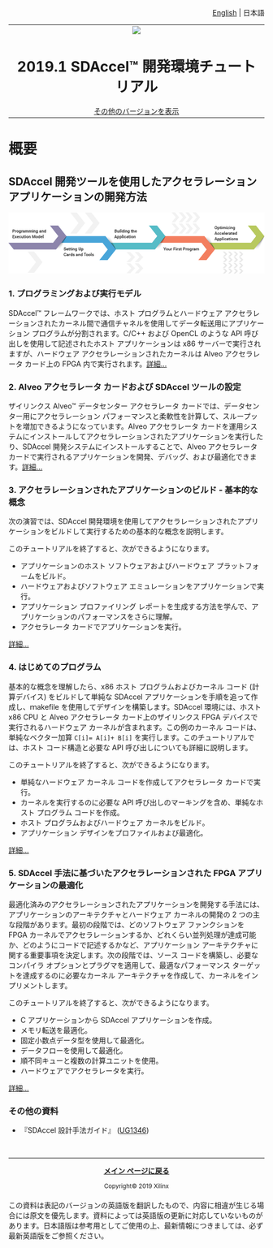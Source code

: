 <p align="right">
<a href="../../../docs/sdaccel-getting-started/README.md">English</a> | <a>日本語</a>
</p>
<table width="100%">
  <tr width="100%">
    <td align="center"><img src="https://japan.xilinx.com/content/dam/xilinx/imgs/press/media-kits/corporate/xilinx-logo.png" width="30%"/><h1>2019.1 SDAccel™ 開発環境チュートリアル</h1>
    <a href="https://github.com/Xilinx/SDAccel-Tutorials/branches/all">その他のバージョンを表示</a>
    </td>
 </tr>
 </table>

# 概要

## SDAccel 開発ツールを使用したアクセラレーション アプリケーションの開発方法

![コース](images/pathway.png)

### 1\. プログラミングおよび実行モデル

SDAccel™ フレームワークでは、ホスト プログラムとハードウェア アクセラレーションされたカーネル間で通信チャネルを使用してデータ転送用にアプリケーション プログラムが分割されます。C/C++ および OpenCL のような API 呼び出しを使用して記述されたホスト アプリケーションは x86 サーバーで実行されますが、ハードウェア アクセラレーションされたカーネルは Alveo アクセラレータ カード上の FPGA 内で実行されます。[詳細...](../sdaccel-execution-model/README.md)

### 2\. Alveo アクセラレータ カードおよび SDAccel ツールの設定

ザイリンクス Alveo™ データセンター アクセラレータ カードでは、データセンター用にアクセラレーション パフォーマンスと柔軟性を計算して、スループットを増加できるようになっています。Alveo アクセラレータ カードを運用システムにインストールしてアクセラレーションされたアプリケーションを実行したり、SDAccel 開発システムにインストールすることで、Alveo アクセラレータ カードで実行されるアプリケーションを開発、デバッグ、および最適化できます。[詳細...](../alveo-getting-started/README.md)

### 3\. アクセラレーションされたアプリケーションのビルド - 基本的な概念

次の演習では、SDAccel 開発環境を使用してアクセラレーションされたアプリケーションをビルドして実行するための基本的な概念を説明します。

このチュートリアルを終了すると、次ができるようになります。

- アプリケーションのホスト ソフトウェアおよびハードウェア プラットフォームをビルド。
- ハードウェアおよびソフトウェア エミュレーションをアプリケーションで実行。
- アプリケーション プロファイリング レポートを生成する方法を学んで、アプリケーションのパフォーマンスをさらに理解。
- アクセラレータ カードでアプリケーションを実行。

[詳細...](../Pathway3/README.md)

### 4\. はじめてのプログラム

基本的な概念を理解したら、x86 ホスト プログラムおよびカーネル コード (計算デバイス) をビルドして単純な SDAccel アプリケーションを手順を追って作成し、ｍakefile を使用してデザインを構築します。SDAccel 環境には、ホスト x86 CPU と Alveo アクセラレータ カード上のザイリンクス FPGA デバイスで実行されるハードウェア カーネルが含まれます。この例のカーネル コードは、単純なベクター加算 `C[i]= A[i]+ B[i]` を実行します。このチュートリアルでは、ホスト コード構造と必要な API 呼び出しについても詳細に説明します。

このチュートリアルを終了すると、次ができるようになります。

- 単純なハードウェア カーネル コードを作成してアクセラレータ カードで実行。
- カーネルを実行するのに必要な API 呼び出しのマーキングを含め、単純なホスト プログラム コードを作成。
- ホスト プログラムおよびハードウェア カーネルをビルド。
- アプリケーション デザインをプロファイルおよび最適化。

[詳細...](../my-first-sdaccel-application/README.md)

### 5\. SDAccel 手法に基づいたアクセラレーションされた FPGA アプリケーションの最適化

最適化済みのアクセラレーションされたアプリケーションを開発する手法には、アプリケーションのアーキテクチャとハードウェア カーネルの開発の 2 つの主な段階があります。最初の段階では、どのソフトウェア ファンクションを FPGA カーネルでアクセラレーションするか、どれくらい並列処理が達成可能か、どのようにコードで記述するかなど、アプリケーション アーキテクチャに関する重要事項を決定します。次の段階では、ソース コードを構築し、必要なコンパイラ オプションとプラグマを適用して、最適なパフォーマンス ターゲットを達成するのに必要なカーネル アーキテクチャを作成して、カーネルをインプリメントします。

このチュートリアルを終了すると、次ができるようになります。

- C アプリケーションから SDAccel アプリケーションを作成。
- メモリ転送を最適化。
- 固定小数点データ型を使用して最適化。
- データフローを使用して最適化。
- 順不同キューと複数の計算ユニットを使用。
- ハードウェアでアクセラレータを実行。

[詳細...](../convolution-tutorial/README.md)

### その他の資料

* 『SDAccel 設計手法ガイド』 ([UG1346](https://japan.xilinx.com/support/documentation/sw_manuals/xilinx2019_1/ug1346-sdaccel-methodology-guide.pdf))

</br>
<hr/>
<p align="center"><b><a href="../../README.md">メイン ページに戻る</a></b></p>
<p align="center"><sup>Copyright&copy; 2019 Xilinx</sup></p>

この資料は表記のバージョンの英語版を翻訳したもので、内容に相違が生じる場合には原文を優先します。資料によっては英語版の更新に対応していないものがあります。日本語版は参考用としてご使用の上、最新情報につきましては、必ず最新英語版をご参照ください。
